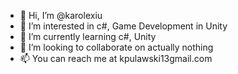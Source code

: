 - 👋 Hi, I’m @karolexiu
- 👀 I’m interested in c#, Game Development in Unity
- 🌱 I’m currently learning c#, Unity
- 💞️ I’m looking to collaborate on actually nothing
- 📫 You can reach me at kpulawski13gmail.com

<!---
karolexiu/karolexiu is a ✨ special ✨ repository because its `README.md` (this file) appears on your GitHub profile.
You can click the Preview link to take a look at your changes.
--->

